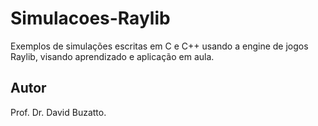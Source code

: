 # Simulacoes-Raylib

Exemplos de simulações escritas em C e C++ usando a engine de jogos Raylib, visando aprendizado e aplicação em aula.

## Autor

Prof. Dr. David Buzatto.
